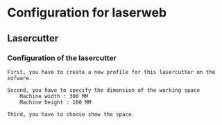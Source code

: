 # Configuration for laserweb

## Lasercutter

### Configuration of the lasercutter

    First, you have to create a new profile for this lasercutter on the sofware.

    Second, you have to specify the dimension of the working space
        Machine width : 300 MM
        Machine height : 180 MM
    
    Third, you have to choose show the space. 

